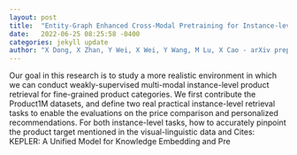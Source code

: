 ```yaml
---
layout: post
title:  "Entity-Graph Enhanced Cross-Modal Pretraining for Instance-level Product Retrieval"
date:   2022-06-25 08:25:58 -0400
categories: jekyll update
author: "X Dong, X Zhan, Y Wei, X Wei, Y Wang, M Lu, X Cao - arXiv preprint arXiv , 2022"
---
```

Our goal in this research is to study a more realistic environment in which we can conduct weakly-supervised multi-modal instance-level product retrieval for fine-grained product categories. We first contribute the Product1M datasets, and define two real practical instance-level retrieval tasks to enable the evaluations on the price comparison and personalized recommendations. For both instance-level tasks, how to accurately pinpoint the product target mentioned in the visual-linguistic data and  Cites: KEPLER: A Unified Model for Knowledge Embedding and Pre